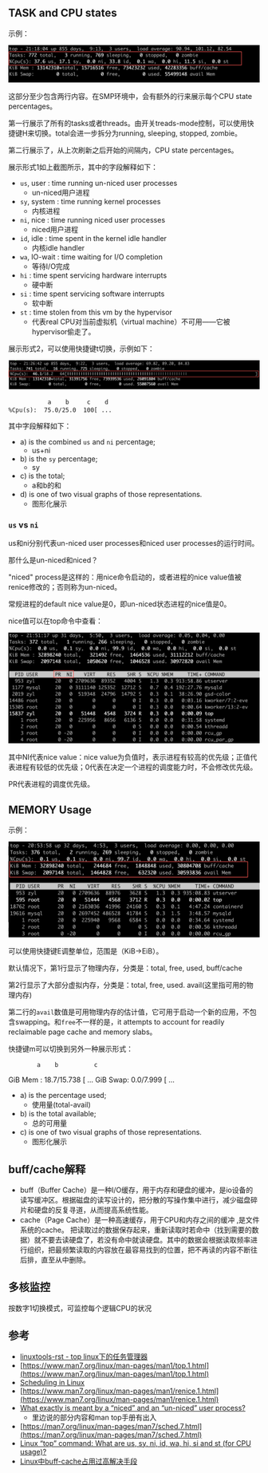 ## TASK and CPU states

示例：

![](/static/images/2006/p002.png)

这部分至少包含两行内容。在SMP环境中，会有额外的行来展示每个CPU state percentages。

第一行展示了所有的tasks或者threads。由开关treads-mode控制，可以使用快捷键H来切换。total会进一步拆分为running, sleeping, stopped, zombie。

第二行展示了，从上次刷新之后开始的间隔内，CPU state percentages。

展示形式1如上截图所示，其中的字段解释如下：

- `us`, user    : time running un-niced user processes
  - un-niced用户进程
- `sy`, system  : time running kernel processes
  - 内核进程
- `ni`, nice    : time running niced user processes
  - niced用户进程
- `id`, idle    : time spent in the kernel idle handler
  - 内核idle handler
- `wa`, IO-wait : time waiting for I/O completion
  - 等待I/O完成
- `hi` : time spent servicing hardware interrupts
  - 硬中断
- `si` : time spent servicing software interrupts
  - 软中断
- `st` : time stolen from this vm by the hypervisor
  - 代表real CPU对当前虚拟机（virtual machine）不可用——它被hypervisor偷走了。

展示形式2，可以使用快捷键t切换，示例如下：

![](/static/images/2006/p003.png)

```
           a    b     c    d
%Cpu(s):  75.0/25.0  100[ ...
```

其中字段解释如下：

- a) is the combined `us` and `ni` percentage;
  - us+ni
- b) is the `sy` percentage;
  - sy
- c) is the total;
  - a和b的和
- d) is one of two visual graphs of those representations.
  - 图形化展示

### `us` vs `ni`

us和ni分别代表un-niced user processes和niced user processes的运行时间。

那什么是un-niced和niced？

"niced" process是这样的：用nice命令启动的，或者进程的nice value值被renice修改的；否则称为un-niced。

常规进程的default nice value是0，即un-niced状态进程的nice值是0。

nice值可以在top命令中查看：

![](/static/images/2006/p004.png)

其中NI代表nice value：nice value为负值时，表示进程有较高的优先级；正值代表进程有较低的优先级；0代表在决定一个进程的调度能力时，不会修改优先级。

PR代表进程的调度优先级。

## MEMORY Usage

示例：

![](/static/images/2006/p005.png)

可以使用快捷键E调整单位，范围是（KiB->EiB）。

默认情况下，第1行显示了物理内存，分类是：total, free, used, buff/cache

第2行显示了大部分虚拟内存，分类是：total, free, used. avail(这里指可用的物理内存)

第二行的`avail`数值是可用物理内存的估计值，它可用于启动一个新的应用，不包含swapping。和`free`不一样的是，it attempts to account for readily reclaimable page cache and memory slabs。

快捷键m可以切换到另外一种展示形式：

            a    b          c
GiB Mem : 18.7/15.738   [ ...
GiB Swap:  0.0/7.999    [ ...

- a) is the percentage used;
  - 使用量(total-avail)
- b) is the total available;
  - 总的可用量
- c) is one of two visual graphs of those representations.
  - 图形化展示

## buff/cache解释

- buff（Buffer Cache）是一种I/O缓存，用于内存和硬盘的缓冲，是io设备的读写缓冲区。根据磁盘的读写设计的，把分散的写操作集中进行，减少磁盘碎片和硬盘的反复寻道，从而提高系统性能。
- cache（Page Cache）是一种高速缓存，用于CPU和内存之间的缓冲 ,是文件系统的cache。
把读取过的数据保存起来，重新读取时若命中（找到需要的数据）就不要去读硬盘了，若没有命中就读硬盘。其中的数据会根据读取频率进行组织，把最频繁读取的内容放在最容易找到的位置，把不再读的内容不断往后排，直至从中删除。

## 多核监控

按数字1切换模式，可监控每个逻辑CPU的状况




## 参考

- [linuxtools-rst - top linux下的任务管理器](https://linuxtools-rst.readthedocs.io/zh_CN/latest/tool/top.html)
- [https://www.man7.org/linux/man-pages/man1/top.1.html](https://www.man7.org/linux/man-pages/man1/top.1.html)
- [Scheduling in Linux](https://www.cs.montana.edu/~chandrima.sarkar/AdvancedOS/CSCI560_Proj_main/index.html)
- [https://www.man7.org/linux/man-pages/man1/renice.1.html](https://www.man7.org/linux/man-pages/man1/renice.1.html)
- [What exactly is meant by a “niced” and an “un-niced” user process?](https://askubuntu.com/questions/812144/what-exactly-is-meant-by-a-niced-and-an-un-niced-user-process)
  - 里边说的部分内容和man top手册有出入
- [https://man7.org/linux/man-pages/man7/sched.7.html](https://man7.org/linux/man-pages/man7/sched.7.html)
- [Linux “top” command: What are us, sy, ni, id, wa, hi, si and st (for CPU usage)?](https://unix.stackexchange.com/questions/18918/linux-top-command-what-are-us-sy-ni-id-wa-hi-si-and-st-for-cpu-usage)
- [Linux中buff-cache占用过高解决手段](https://focusss.github.io/2019/02/10/Linux%E4%B8%ADbuff-cache%E5%8D%A0%E7%94%A8%E8%BF%87%E9%AB%98%E8%A7%A3%E5%86%B3%E6%89%8B%E6%AE%B5/)
